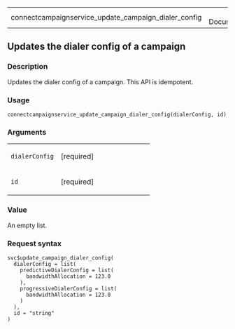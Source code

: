 <table style="width: 100%;">
<tbody>
<tr class="odd">
<td>connectcampaignservice_update_campaign_dialer_config</td>
<td style="text-align: right;">R Documentation</td>
</tr>
</tbody>
</table>

## Updates the dialer config of a campaign

### Description

Updates the dialer config of a campaign. This API is idempotent.

### Usage

    connectcampaignservice_update_campaign_dialer_config(dialerConfig, id)

### Arguments

<table>
<colgroup>
<col style="width: 35%" />
<col style="width: 65%" />
</colgroup>
<tbody>
<tr class="odd">
<td><code
id="connectcampaignservice_update_campaign_dialer_config_:_dialerConfig">dialerConfig</code></td>
<td><p>[required]</p></td>
</tr>
<tr class="even">
<td><code
id="connectcampaignservice_update_campaign_dialer_config_:_id">id</code></td>
<td><p>[required]</p></td>
</tr>
</tbody>
</table>

### Value

An empty list.

### Request syntax

    svc$update_campaign_dialer_config(
      dialerConfig = list(
        predictiveDialerConfig = list(
          bandwidthAllocation = 123.0
        ),
        progressiveDialerConfig = list(
          bandwidthAllocation = 123.0
        )
      ),
      id = "string"
    )
